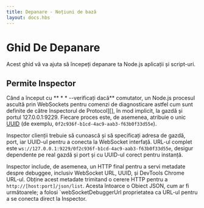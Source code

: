 ```yaml
---
title: Depanare - Noțiuni de bază
layout: docs.hbs
---
```


# Ghid De Depanare

Acest ghid vă va ajuta să începeți depanare ta Node.js aplicații și script-uri.

## Permite Inspector

Când a început cu ** * * --verificați dacă** comutator, un Node.js procesul ascultă prin WebSockets
pentru comenzi de diagnosticare astfel cum sunt definite de către Inspectorul de Protocol][],
în mod implicit, la gazdă și portul 127.0.0.1:9229. Fiecare proces este, de asemenea, atribuie o
unic [UUID][] (de exemplu, `0f2c936f-b1cd-4ac9-aab3-f63b0f33d55e`).

Inspector clienții trebuie să cunoască și să specificați adresa de gazdă, port, iar UUID-ul pentru a conecta
la WebSocket interfață. URL-ul complet este
`ws://127.0.0.1:9229/0f2c936f-b1cd-4ac9-aab3-f63b0f33d55e`, desigur dependente
pe real gazdă și port și cu UUID-ul corect pentru instanță.

Inspector include, de asemenea, un HTTP final pentru a servi metadate despre debuggee,
inclusiv WebSocket URL, UUID, și DevTools Chrome URL-ul. Obține acest metadate
trimitand o cerere HTTP pentru a `http://[host:port]/json/list`. Acesta întoarce o
Obiect JSON, cum ar fi următoarele; a folosi `webSocketDebuggerUrl proprietatea ca
URL-ul pentru a se conecta direct la Inspector.

<!-- eslint-skip ... >
`javascript
{
"descriere": "node.js exemplu",
 "devtoolsFrontendUrl": "chrome-devtools://devtools/bundled/inspector.html?experiments=true&v8only=true&ws=127.0.0.1:9229/0f2c936f-b1cd-4ac9-aab3-f63b0f33d55e",
"faviconUrl": "https://nodejs.org/static/favicon.ico",
"id": "0f2c936f-b1cd-4ac9-aab3-f63b0f33d55e",
"title": "nod",
"tip": "nod",
"url": "file://",
"webSocketDebuggerUrl": "ws://127.0.0.1:9229/0f2c936f-b1cd-4ac9-aab3-f63b0f33d55e"
}
``

O Node.js procesul a început *fără* `--verificați dacă poate fi, de asemenea, instruit pentru a începe
ascultare pentru depanare mesaje de semnalizare cu SIGUSR1` (pe Linux și
OS X). Ca de Nod 7 aceasta activeaza moștenirea Debugger API; în Nodul 8 și mai târziu
se va activa funcția de Inspector API.

---
## Implicații De Securitate

Din debugger are acces deplin la Node.js mediu de executie, un
malware actor capabil să se conecteze la acest port poate fi în măsură să execute arbitrare
codul cu privire la numele de Nod proces. Este important să înțelegem de securitate
implicațiile expunerea debugger portul de rețele publice și private.

### Expunerea de depanare port public este nesigur

Dacă depanatorul este obligat să o adresă IP publică, sau de la 0.0.0.0, nici clientii care
poate ajunge la adresa dvs. de IP va fi capabil să se conecteze la debugger, fără nici
restricții și va fi capabil să ruleze cod arbitrar.

În mod implicit `nod --verificați dacă` se leagă la 127.0.0.1. În mod explicit necesitatea de a oferi un
adresa IP publică sau 0.0.0.0, etc., dacă doriți să permiteți conexiuni externe
la depanator. Acest lucru poate expune un potențial semnificativ de securitate
amenințare. Vă sugerăm să se asigure corespunzător firewall-uri și de control de acces în loc
pentru a preveni expunerea securitate.

A se vedea secțiunea privind '[Activarea remote debugging scenarii](#permițându-de la distanță-depanare-scenarii) pe un sfat cum
pentru a în condiții de siguranță permite remote debugger clienților să se conecteze.

### Aplicații locale au acces deplin la inspector

Chiar dacă ai lega inspector port la 127.0.0.1 (implicit), orice aplicații
rulează local pe mașină va avea acces nerestricționat. Acest lucru este de design
pentru a permite locală debugger-ele să fie capabil să se atașeze în mod convenabil.

### Browsere, WebSockets și aceeași origine politica

De a deschide site-uri într-un web-browser-ul poate face WebSocket și cereri HTTP sub
browser-model de securitate. O primă conexiune HTTP este necesar să se obțină o
unic debugger id de sesiune. Aceeași origine-politica previne site-uri de a fi
în măsură să facă această conexiune HTTP. Pentru securitate suplimentară împotriva
[DNS re-legare atacuri](https://en.wikipedia.org/wiki/DNS_rebinding), Node.js
verifică faptul că "Gazdă" anteturile pentru conexiune
specificați o adresă IP sau `localhost " sau " localhost6` precis.

Aceste politici de securitate interzice conectarea la o distanță serverul de depanare
specificarea numelui de gazdă. Puteți lucra în jurul valorii de această limitare prin specificarea
fie adresa IP sau prin utilizarea ssh tuneluri așa cum este descris mai jos.

## Inspector Clienti

Mai multe utilitare și instrumente open source se poate conecta la Nod Inspector. De bază
informatii cu privire la aceste cum urmează:

#### [nod-inspect](https://github.com/nodejs/node-inspect)

* CLI Debugger susținută de Node.js Fundația care utilizează [Inspector de Protocol][].
* O versiune este la pachet cu Nod și poate fi folosit cu nod inspecta myscript.js`.
* Cea mai recentă versiune poate fi, de asemenea, instalat în mod independent (de exemplu, `npm install-g nod-inspect`)
și utilizate cu nod-inspect myscript.js`.

#### [DevTools Chrome](https://github.com/ChromeDevTools/devtools-frontend) 55+

* **Opțiunea 1**: Deschide chrome://controlați într-o bazat pe Crom
browser-ul. Faceți clic pe butonul Configurare și de a asigura ținta de gazdă și port
sunt listate.
* **Varianta 2**: Copia `devtoolsFrontendUrl de ieșire de `/json/lista`
(a se vedea mai sus) sau --verificați dacă sugestie de text și inserați codul în Chrome.
* **Opțiunea 3**: Instalați Extensia Chrome NIM (Nod Inspector Manager): 
https://chrome.google.com/webstore/detail/nim-node-inspector-manage/gnhhdgbaldcilmgcpfddgdbkhjohddkj

#### [Visual Studio Code](https://github.com/microsoft/vscode) 1.10+

* În panoul de Depanare, faceți clic pe pictograma setări pentru a deschide `.vscode/lansare.json`.
Selectați "Node.js" pentru configurarea inițială.

#### [Visual Studio](https://github.com/Microsoft/nodejstools) 2017

* Alege "Debug > Start Debugging" din meniu sau lovit F5.
* [Instrucțiuni detaliate](https://github.com/Microsoft/nodejstools/wiki/Debugging).

#### [JetBrains WebStorm](https://www.jetbrains.com/webstorm/) 2017.1+ și alte JetBrains Idele

* Crearea unui nou Node.js depanare configurare și lovit de Depanare. `--verificați dacă` va fi folosit
 în mod implicit pentru Node.js 7+. Pentru a dezactiva debifați `js.debugger.nod.utilizare.verificați în
IDE Registry.

#### [crom-telecomanda-interfata](https://github.com/cyrus-and/chrome-remote-interface)

* Biblioteca pentru a facilita conexiuni la Inspector de Protocol obiective.

---

## Opțiuni de linie de comandă

Următorul tabel listează impactul de diverse runtime steaguri pe de depanare:

<table cellpadding="0" cellspacing="0">
<tr><th>Flag</th><th></th></tr>
<tr>
<td>--verificați dacă</td>
<td>
<ul>
<li>Permite inspector agent</li>
<li>Asculta pe default adresa și portul (127.0.0.1:9229)</li>
</ul>
</td>
</tr>
<tr>
<td>--verificați=<i>[host:port]</i></td>
<td>
<ul>
<li>Permite inspector agent</li>
<li>se Leagă de adresa sau numele de <i>host</i> (default: 127.0.0.1)</li>
<li>Asculta pe portul <i>port</i> (default: 9229)</li>
</ul>
</td>
</tr>
<tr>
<td>--verificați-brk</td>
<td>
<ul>
<li>Permite inspector agent</li>
<li>Asculta pe default adresa și portul (127.0.0.1:9229)</li>
<li>Pauză înainte de codul de utilizator începe</li>
</ul>
</td>
</tr>
<tr>
<td>--verificați-brk=<i>[host:port]</i></td>
<td>
<ul>
<li>Permite inspector agent</li>
<li>se Leagă de adresa sau numele de <i>host</i> (default: 127.0.0.1)</li>
<li>Asculta pe portul <i>port</i> (default: 9229)</li>
<li>Pauză înainte de codul de utilizator începe</li>
</ul>
</td>
</tr>
<tr>
<td><code>nod inspecta <i>script.js</i></code></td>
<td>
<ul>
<li>Spawn proces copil pentru a rula utilizatorului script sub --verificați dacă pavilion;
și de a folosi procesul principal pentru a rula CLI debugger.</li>
</ul>
</td>
</tr>
<tr>
<td><code>nod inspecta --port=xxxx <i>script.js</i></code></td>
<td>
<ul>
<li>Spawn proces copil pentru a rula utilizatorului script sub --verificați dacă pavilion;
și de a folosi procesul principal pentru a rula CLI debugger.</li>
<li>Asculta pe portul <i>port</i> (default: 9229)</li>
</ul>
</td>
</tr>
</table>

---

## Activarea remote debugging scenarii

Vă recomandăm să nu aveți debugger asculta pe o adresă IP publică. Dacă
aveți nevoie pentru a permite depanarea la distanță conexiuni recomandăm utilizarea ssh
tuneluri în loc. Noi oferim următorul exemplu doar pentru motive ilustrative.
Vă rugăm să înțelegeți riscul de securitate de a permite accesul de la distanță la un privilegiat
service înainte de a continua.

Să presupunem că se execută Nodul pe mașină de la distanță, remote.example.com, care te
vreau să fie în măsură pentru a depana. Pe această mașină, ar trebui să înceapă nodul proces
cu inspectorul de a asculta numai la localhost (implicit).

``bash
$ nod --verificați dacă server.js
``

Acum, pe mașina locală la care doriți să inițieze un interpretor de client
conexiune, puteți configura un tunel ssh:

``bash
$ ssh -L 9221:localhost:9229 user@remote.example.com
``

Aceasta pornește un tunel ssh sesiune în cazul în care o conexiune la portul 9221 pe local
masina va fi transmis la port 9229 pe remote.example.com. Acum puteți atașa
un program de depanare, cum ar fi Chrome DevTools sau Cod Visual Studio la localhost:9221,
care ar trebui să fie în măsură pentru a depana ca în cazul în care Node.js cererea a fost de funcționare la nivel local.

---

## Legacy Depanator

**Moștenirea debugger a fost dezaprobată de Nod 7.7.0. Vă rugăm să folosiți --verificați dacă
și Inspector în schimb.**

Când a început cu ** * * --debug** sau **--debug-brk** switch-uri în versiunea 7 și
mai devreme, Node.js ascultă pentru depanare comenzi definite de către întrerupt
V8 Protocol de Depanare de pe un port TCP, în mod implicit `5858`. Orice depanator client
care vorbește despre acest protocol se poate conecta la și de depanare procesul de funcționare; o
două cele mai populare sunt enumerate mai jos.

V8 Protocol de Depanare nu mai este menținută sau documentate.

#### [Built-in Debugger](https://nodejs.org/dist/latest-v6.x/docs/api/debugger.html)

Start `nod de depanare script_name.js pentru a începe script sub Nod interna
linie de comandă debugger. Scenariul pornește de la un alt Nod procesul a început cu
`--debug-brk` opțiune, și Nodul inițial proces conduce `_debugger.js`
script-ul și se conectează la dvs. țintă.

#### [nod-inspector](https://github.com/node-inspector/node-inspector)

Depanare Node.js app cu Chrome DevTools prin utilizarea unui intermediar în procesul de
care se traduce Inspector de Protocol folosit în Crom la V8 Depanator
protocolul utilizat în Node.js.

<!-- ref -->

[Inspector de Protocol]: https://chromedevtools.github.io/debugger-protocol-viewer/v8/
[UUID]: https://tools.ietf.org/html/rfc4122